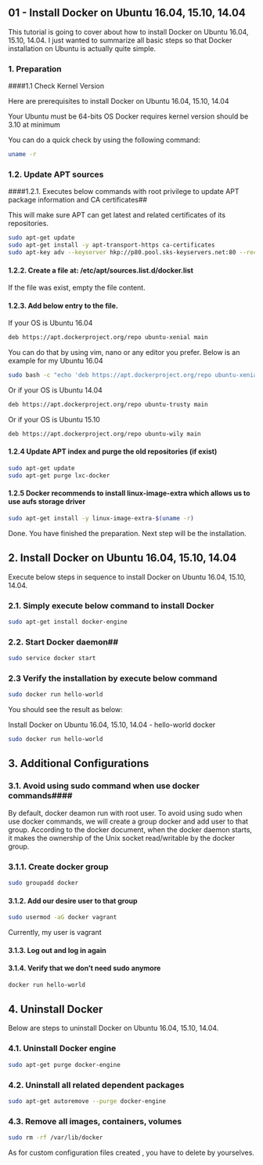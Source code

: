 ## 01 - Install Docker on Ubuntu 16.04, 15.10, 14.04

This tutorial is going to cover about how to install Docker on Ubuntu 16.04, 15.10, 14.04. I just wanted to summarize all basic steps so that Docker installation on Ubuntu is actually quite simple.

### 1. Preparation
####1.1 Check Kernel Version

Here are prerequisites to install Docker on Ubuntu 16.04, 15.10, 14.04

Your Ubuntu must be 64-bits OS
Docker requires kernel version should be 3.10 at minimum

You can do a quick check by using the following command:
```bash
uname -r
```


### 1.2. Update APT sources
####1.2.1. Executes below commands with root privilege to update APT package information and CA certificates##

This will make sure APT can get latest and related certificates of its repositories.
```bash
sudo apt-get update
sudo apt-get install -y apt-transport-https ca-certificates
sudo apt-key adv --keyserver hkp://p80.pool.sks-keyservers.net:80 --recv-keys 58118E89F3A912897C070ADBF76221572C52609D
```

#### 1.2.2. Create a file at: /etc/apt/sources.list.d/docker.list

If the file was exist, empty the file content.

#### 1.2.3. Add below entry to the file.

If your OS is Ubuntu 16.04
```bash
deb https://apt.dockerproject.org/repo ubuntu-xenial main
```

You can do that by using vim, nano or any editor you prefer. Below is an example for my Ubuntu 16.04
```bash
sudo bash -c "echo 'deb https://apt.dockerproject.org/repo ubuntu-xenial main' > /etc/apt/sources.list.d/docker.list"
```

Or if your OS is Ubuntu 14.04
```bash
deb https://apt.dockerproject.org/repo ubuntu-trusty main
```

Or if your OS is Ubuntu 15.10
```bash
deb https://apt.dockerproject.org/repo ubuntu-wily main
```

#### 1.2.4 Update APT index and purge the old repositories (if exist)
```bash
sudo apt-get update
sudo apt-get purge lxc-docker
```

#### 1.2.5 Docker recommends to install linux-image-extra which allows us to use aufs storage driver
```bash
sudo apt-get install -y linux-image-extra-$(uname -r)
```

Done. You have finished the preparation. Next step will be the installation.


## 2. Install Docker on Ubuntu 16.04, 15.10, 14.04

Execute below steps in sequence to install Docker on Ubuntu 16.04, 15.10, 14.04.

### 2.1. Simply execute below command to install Docker
```bash
sudo apt-get install docker-engine
```

### 2.2. Start Docker daemon##
```bash
sudo service docker start
```

### 2.3 Verify the installation by execute below command
```bash
sudo docker run hello-world
```

You should see the result as below:

Install Docker on Ubuntu 16.04, 15.10, 14.04 - hello-world docker
```bash
sudo docker run hello-world
```


## 3. Additional Configurations
### 3.1. Avoid using sudo command when use docker commands####

By default, docker deamon run with root user. To avoid using sudo when use docker commands, we will create a group docker and add user to that group. According to the docker document, when the docker daemon starts, it makes the ownership of the Unix socket read/writable by the docker group.


### 3.1.1. Create docker group
```bash
sudo groupadd docker
```

#### 3.1.2. Add our desire user to that group
```bash
sudo usermod -aG docker vagrant
```

Currently, my user is vagrant


#### 3.1.3. Log out and log in again
#### 3.1.4. Verify that we don’t need sudo anymore
```bash
docker run hello-world
```


## 4. Uninstall Docker

Below are steps to uninstall Docker on Ubuntu 16.04, 15.10, 14.04.


### 4.1. Uninstall Docker engine
```bash
sudo apt-get purge docker-engine
```

### 4.2. Uninstall all related dependent packages
```bash
sudo apt-get autoremove --purge docker-engine
```

### 4.3. Remove all images, containers, volumes
```bash
sudo rm -rf /var/lib/docker
```

As for custom configuration files created , you have to delete by yourselves.
